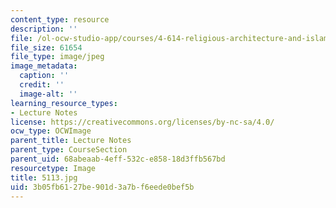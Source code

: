 ```yaml
---
content_type: resource
description: ''
file: /ol-ocw-studio-app/courses/4-614-religious-architecture-and-islamic-cultures-fall-2002/3b05fb6127be901d3a7bf6eede0bef5b_5113.jpg
file_size: 61654
file_type: image/jpeg
image_metadata:
  caption: ''
  credit: ''
  image-alt: ''
learning_resource_types:
- Lecture Notes
license: https://creativecommons.org/licenses/by-nc-sa/4.0/
ocw_type: OCWImage
parent_title: Lecture Notes
parent_type: CourseSection
parent_uid: 68abeaab-4eff-532c-e858-18d3ffb567bd
resourcetype: Image
title: 5113.jpg
uid: 3b05fb61-27be-901d-3a7b-f6eede0bef5b
---
```

